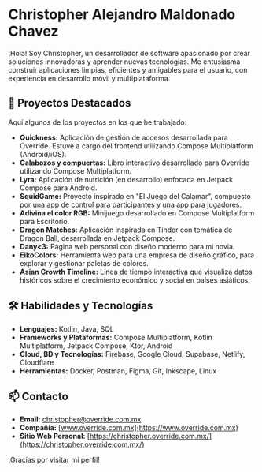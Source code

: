 # **Christopher Alejandro Maldonado Chavez**

¡Hola\! Soy Christopher, un desarrollador de software apasionado por crear soluciones innovadoras y aprender nuevas tecnologías. Me entusiasma construir aplicaciones limpias, eficientes y amigables para el usuario, con experiencia en desarrollo móvil y multiplataforma.

## **🔭 Proyectos Destacados**

Aquí algunos de los proyectos en los que he trabajado:

* **Quickness:** Aplicación de gestión de accesos desarrollada para Override. Estuve a cargo del frontend utilizando Compose Multiplatform (Android/iOS).  
* **Calabozos y compuertas:** Libro interactivo desarrollado para Override utilizando Compose Multiplatform.  
* **Lyra:** Aplicación de nutrición (en desarrollo) enfocada en Jetpack Compose para Android.  
* **SquidGame:** Proyecto inspirado en "El Juego del Calamar", compuesto por una app de control para participantes y una app para jugadores.  
* **Adivina el color RGB:** Minijuego desarrollado en Compose Multiplatform para Escritorio.  
* **Dragon Matches:** Aplicación inspirada en Tinder con temática de Dragon Ball, desarrollada en Jetpack Compose.  
* **Dany\<3:** Página web personal con diseño moderno para mi novia.  
* **EikoColors:** Herramienta web para una empresa de diseño gráfico, para explorar y gestionar paletas de colores.  
* **Asian Growth Timeline:** Línea de tiempo interactiva que visualiza datos históricos sobre el crecimiento económico y social en países asiáticos.

## **🛠️ Habilidades y Tecnologías**

* **Lenguajes:** Kotlin, Java, SQL  
* **Frameworks y Plataformas:** Compose Multiplatform, Kotlin Multiplatform, Jetpack Compose, Ktor, Android  
* **Cloud, BD y Tecnologías:** Firebase, Google Cloud, Supabase, Netlify, Cloudflare  
* **Herramientas:** Docker, Postman, Figma, Git, Inkscape, Linux

## **📫 Contacto**

* **Email:** [christopher@override.com.mx](mailto:christopher@override.com.mx)  
* **Compañía:** [www.override.com.mx](https://www.override.com.mx)  
* **Sitio Web Personal:** [https://christopher.override.com.mx/](https://christopher.override.com.mx/)

¡Gracias por visitar mi perfil\!
